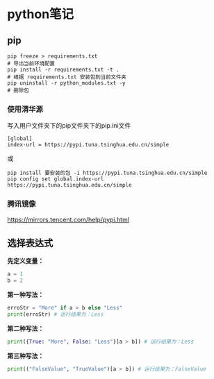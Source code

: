 # python笔记
## pip
```shell
pip freeze > requirements.txt
# 导出当前环境配置
pip install -r requirements.txt -t .
# 根据 requirements.txt 安装包到当前文件夹
pip uninstall -r python_modules.txt -y
# 删除包
```

### 使用清华源

写入用户文件夹下的pip文件夹下的pip.ini文件
```
[global]
index-url = https://pypi.tuna.tsinghua.edu.cn/simple
```

或
```
pip install 要安装的包 -i https://pypi.tuna.tsinghua.edu.cn/simple
pip config set global.index-url https://pypi.tuna.tsinghua.edu.cn/simple
```

### 腾讯镜像
https://mirrors.tencent.com/help/pypi.html

## 选择表达式

**先定义变量：**

```Python
a = 1
b = 2
```

**第一种写法：**

```Python
erroStr = "More" if a > b else "Less"
print(erroStr) # 运行结果为：Less
```

**第二种写法：**

```Python
print({True: "More", False: "Less"}[a > b]) # 运行结果为：Less
```

**第三种写法：**

```Python
print(("FalseValue", "TrueValue")[a > b]) # 运行结果为：FalseValue
```